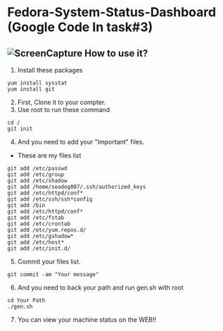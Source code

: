 Fedora-System-Status-Dashboard (Google Code In task#3)
==============================
![ScreenCapture](https://raw.githubusercontent.com/seadog007/Fedora-System-Status-Dashboard/master/Screen.png)
How to use it?
------------------------------
1. Install these packages
  ```
  yum install sysstat
  yum install git
  ```
2. First, Clone it to your compter.
3. Use root to run these command
  ```
  cd /
  git init
  ```
4. And you need to add your "Important" files.
  - These are my files list
  ```
  git add /etc/passwd
  git add /etc/group
  git add /etc/shadow
  git add /home/seadog007/.ssh/authorized_keys
  git add /etc/httpd/conf*
  git add /etc/ssh/ssh*config
  git add /bin
  git add /etc/httpd/conf*
  git add /etc/fstab
  git add /etc/crontab
  git add /etc/yum.repos.d/
  git add /etc/gshadow*
  git add /etc/host*
  git add /etc/init.d/
  ```
5. Commit your files list.
  ```
  git commit -am "Your message"
  ```
6. And you need to back your path and run gen.sh with root
  ```
  cd Your Path
  ./gen.sh
  ```
7. You can view your machine status on the WEB!!
